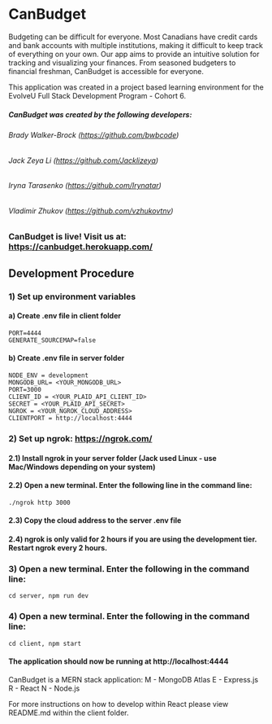 # CanBudget
  Budgeting can be difficult for everyone. 
  Most Canadians have credit cards and bank accounts with multiple institutions, making it difficult to keep track of everything on your own. 
  Our app aims to provide an intuitive solution for tracking and visualizing your finances. 
  From seasoned budgeters to financial freshman, CanBudget is accessible for everyone.

  This application was created in a project based learning environment for the EvolveU Full Stack Development Program - Cohort 6.
  
##### CanBudget was created by the following developers:
  
  ###### Brady Walker-Brock (https://github.com/bwbcode)
  ###### Jack Zeya Li (https://github.com/Jacklizeya)
  ###### Iryna Tarasenko (https://github.com/Irynatar)
  ###### Vladimir Zhukov (https://github.com/vzhukovtnv)

### CanBudget is live! Visit us at: https://canbudget.herokuapp.com/

## Development Procedure

### 1) Set up environment variables
  #### a) Create .env file in client folder
    PORT=4444
    GENERATE_SOURCEMAP=false
  #### b) Create .env file in server folder
    NODE_ENV = development
    MONGODB_URL= <YOUR_MONGODB_URL>
    PORT=3000
    CLIENT_ID = <YOUR_PLAID_API_CLIENT_ID>
    SECRET = <YOUR_PLAID_API_SECRET>
    NGROK = <YOUR_NGROK_CLOUD_ADDRESS>
    CLIENTPORT = http://localhost:4444

### 2) Set up ngrok: https://ngrok.com/
  #### 2.1)  Install ngrok in your server folder (Jack used Linux - use Mac/Windows depending on your system)
  #### 2.2)  Open a new terminal. Enter the following line in the command line:
    ./ngrok http 3000
  #### 2.3)  Copy the cloud address to the server .env file
  #### 2.4)  ngrok is only valid for 2 hours if you are using the development tier. Restart ngrok every 2 hours.
### 3) Open a new terminal. Enter the following in the command line: 
    cd server, npm run dev
### 4) Open a new terminal. Enter the following in the command line: 
    cd client, npm start

#### The application should now be running at http://localhost:4444

CanBudget is a MERN stack application:
  M - MongoDB Atlas
  E - Express.js
  R - React
  N - Node.js

  For more instructions on how to develop within React please view README.md within the client folder.
